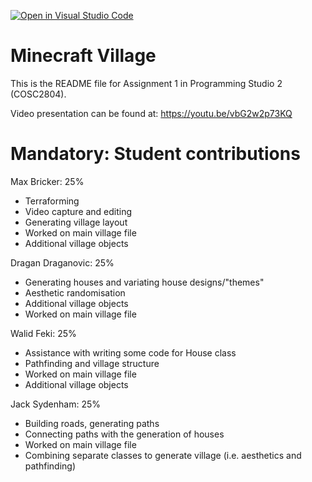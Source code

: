 [![Open in Visual Studio Code](https://classroom.github.com/assets/open-in-vscode-718a45dd9cf7e7f842a935f5ebbe5719a5e09af4491e668f4dbf3b35d5cca122.svg)](https://classroom.github.com/online_ide?assignment_repo_id=10943407&assignment_repo_type=AssignmentRepo)
# Minecraft Village
This is the README file for Assignment 1 in Programming Studio 2 (COSC2804).

Video presentation can be found at: https://youtu.be/vbG2w2p73KQ

# Mandatory: Student contributions
Max Bricker: 25%
- Terraforming
- Video capture and editing
- Generating village layout
- Worked on main village file
- Additional village objects

Dragan Draganovic: 25%
- Generating houses and variating house designs/"themes"
- Aesthetic randomisation
- Additional village objects
- Worked on main village file

Walid Feki: 25%
- Assistance with writing some code for House class
- Pathfinding and village structure
- Worked on main village file
- Additional village objects

Jack Sydenham: 25%
- Building roads, generating paths
- Connecting paths with the generation of houses
- Worked on main village file
- Combining separate classes to generate village (i.e. aesthetics and pathfinding)
